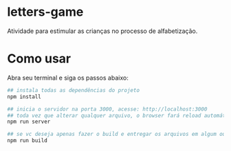 # letters-game
Atividade para estimular as crianças no processo de alfabetização.

# Como usar

Abra seu terminal e siga os passos abaixo:

```bash
## instala todas as dependências do projeto
npm install

## inicia o servidor na porta 3000, acesse: http://localhost:3000
## toda vez que alterar qualquer arquivo, o browser fará reload automático =)
npm run server

## se vc deseja apenas fazer o build e entregar os arquivos em algum outro lugar
npm run build
```
